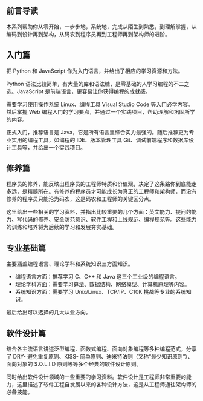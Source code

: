 ## 前言导读
本系列帮助你从零开始，一步步地，系统地，完成从陌生到熟悉，到理解掌握，从编码到设计再到架构，从码农到程序员再到工程师再到架构师的进阶。

## 入门篇
把 Python 和 JavaScript 作为入门语言，并给出了相应的学习资源和方法。



Python 语法比较简单，有大量的库和语法糖，是零基础的人学习编程的不二之选。JavaScript 是前端语言，更容易让你获得编程的成就感。



需要学习使用操作系统 Linux、编程工具 Visual Studio Code 等入门必学内容。然后掌握 Web 编程入门的学习要点，并通过一个实践项目，帮助理解和巩固所学的内容。



正式入门，推荐语言是 Java，它是所有语言里综合实力最强的。随后推荐更为专业实用的编程工具，如编程的 IDE、版本管理工具 Git、调试前端程序和数据库设计工具等，并给出一个实践项目。

## 修养篇
程序员的修养，能反映出程序员的工程师特质和价值观，决定了这条路你到底能走多远，是精髓所在。有修养的程序员才可能成长为真正的工程师和架构师，而没有修养的程序员只能沦为码农，这是码农和工程师的关键区分点。



这里给出一些相关的学习资料，并指出比较重要的几个方面：英文能力、提问的能力、写代码的修养、安全防范意识、软件工程和上线规范、编程规范等。这些能力的训练和培养将为后续的学习和发展夯实基础。

## 专业基础篇
主要涵盖编程语言、理论学科和系统知识三方面知识。

+ 编程语言方面：推荐学习 C、C++ 和 Java 这三个工业级的编程语言。
+ 理论学科方面：需要学习算法、数据结构、网络模型、计算机原理等内容。
+ 系统知识方面：需要学习 Unix/Linux、TCP/IP、C10K 挑战等专业的系统知识。



最后给出可以选择的几大从业方向。

## 软件设计篇
结合各主流语言讲述泛型编程、函数式编程、面向对象编程等多种编程范式，分享了 DRY- 避免重复原则、KISS- 简单原则、迪米特法则（又称“最少知识原则”）、 面向对象的 S.O.L.I.D 原则等等多个经典的软件设计原则。



同时给出软件设计领域的一些重要的学习资料。软件设计是工程师非常重要的能力，这里描述了软件工程自发展以来的各种设计方法，这是从工程师通往架构师的必备技能。

